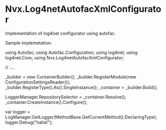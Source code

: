 Nvx.Log4netAutofacXmlConfigurator
=================================

Implementation of log4net configurator using autofac.

Sample implemetation:

using Autofac;
using Autofac.Configuration;
using log4net;
using log4net.Core;
using Nvx.Log4netAutofacXmlConfigurator;

//  ....

_builder = new ContainerBuilder();
_builder.RegisterModule(new ConfigurationSettingsReader());
_builder.RegisterType<RepositorySelector>().As<IRepositorySelector>().SingleInstance();
_container = _builder.Build();

LoggerManager.RepositorySelector = _container.Resolve<IRepositorySelector>();
_container.CreateInstance<XmlConfigurator>().Configure();

var logger = LogManager.GetLogger(MethodBase.GetCurrentMethod().DeclaringType);
logger.Debug("haha!");
